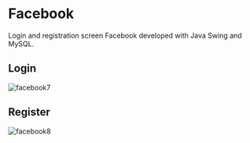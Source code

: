 # Facebook

Login and registration screen Facebook developed with Java Swing and MySQL.

<h2>Login</h2>

![facebook7](https://user-images.githubusercontent.com/110068135/194708813-207998b7-70fa-4bf2-bfdf-f2d672d6ce1d.png)

<h2>Register</h2>

![facebook8](https://user-images.githubusercontent.com/110068135/194708819-268e71ba-7f58-4f29-be98-df9ae0dd3433.png)
